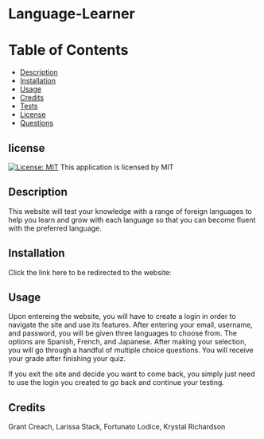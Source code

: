 # Language-Learner

# Table of Contents
- [Description](#description)
- [Installation](#installation)
- [Usage](#usage)
- [Credits](#credits)
- [Tests](#tests)
- [License](#license)
- [Questions](#questions)

## license 
    
  [![License: MIT](https://img.shields.io/badge/License-MIT-yellow.svg)](https://opensource.org/licenses/MIT)
This application is licensed by MIT

## Description

This website will test your knowledge with a range of foreign languages to help you learn and grow with each language so that you can become fluent with the preferred language.

## Installation

Click the link here to be redirected to the website: 

## Usage

Upon entereing the website, you will have to create a login in order to navigate the site and use its features. After entering your email, username, and password, you will be given three languages to choose from. The options are Spanish, French, and Japanese. After making your selection, you will go through a handful of multiple choice questions. You will receive your grade after finishing your quiz.

If you exit the site and decide you want to come back, you simply just need to use the login you created to go back and continue your testing.

## Credits

Grant Creach, Larissa Stack, Fortunato Lodice, Krystal Richardson

